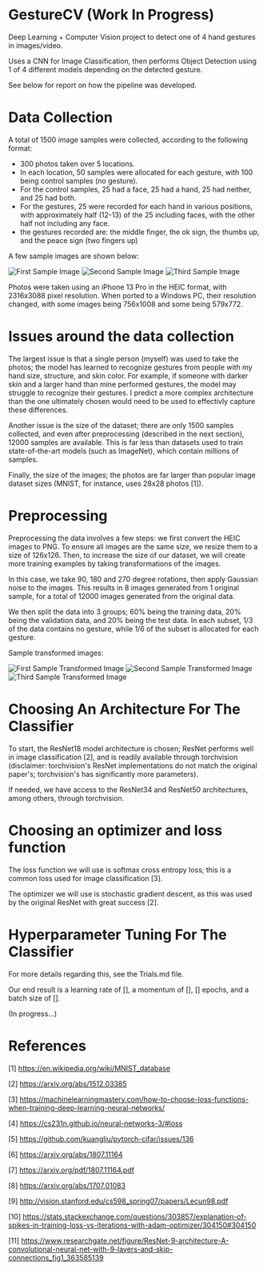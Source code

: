 # GestureCV (Work In Progress)
Deep Learning + Computer Vision project to detect one of 4 hand gestures in images/video.

Uses a CNN for Image Classification, then performs Object Detection using 1 of 4 different models depending on the detected gesture.

See below for report on how the pipeline was developed.

# Data Collection

A total of 1500 image samples were collected, according to the following format:

- 300 photos taken over 5 locations.
- In each location, 50 samples were allocated for each gesture, with 100 being control samples (no gesture).
- For the control samples, 25 had a face, 25 had a hand, 25 had neither, and 25 had both.
- For the gestures, 25 were recorded for each hand in various positions, with approximately half (12-13) of the 25 including faces, with the other half not including any face.
- the gestures recorded are: the middle finger, the ok sign, the thumbs up, and the peace sign (two fingers up)

A few sample images are shown below:

![First Sample Image](./IMG_16640.png)
![Second Sample Image](./IMG_02570.png)
![Third Sample Image](./IMG_10920.png)

Photos were taken using an iPhone 13 Pro in the HEIC format, with 2316x3088 pixel resolution. When ported to a Windows PC, their resolution changed, with some images being 756x1008 and some being 579x772.

# Issues around the data collection

The largest issue is that a single person (myself) was used to take the photos; the model has learned to recognize gestures from people with my hand size, structure, and skin color. For example, if someone with darker skin and a larger hand than mine performed gestures, the model may struggle to recognize their gestures. I predict a more complex architecture than the one ultimately chosen would need to be used to effectivly capture these differences.

Another issue is the size of the dataset; there are only 1500 samples collected, and even after preprocessing (described in the next section), 12000 samples are available. This is far less than datasets used to train state-of-the-art models (such as ImageNet), which contain millions of samples.

Finally, the size of the images; the photos are far larger than popular image dataset sizes (MNIST, for instance, uses 28x28 photos [1]).

# Preprocessing

Preprocessing the data involves a few steps: we first convert the HEIC images to PNG. To ensure all images are the same size, we resize them to a size of 126x126. Then, to increase the size of our dataset, we will create more training examples by taking transformations of the images. 

In this case, we take 90, 180 and 270 degree rotations, then apply Gaussian noise to the images. This results in 8 images generated from 1 original sample, for a total of 12000 images generated from the original data.

We then split the data into 3 groups; 60% being the training data, 20% being the validation data, and 20% being the test data. In each subset, 1/3 of the data contains no gesture, while 1/6 of the subset is allocated for each gesture.

Sample transformed images:

![First Sample Transformed Image](./img10.png)
![Second Sample Transformed Image](./img23.png)
![Third Sample Transformed Image](./img51.png)

# Choosing An Architecture For The Classifier

To start, the ResNet18 model architecture is chosen; ResNet performs well in image classification [2], and is readily available
through torchvision (disclaimer: torchvision's ResNet implementations do not match the original paper's; torchvision's has significantly more parameters).

If needed, we have access to the ResNet34 and ResNet50 architectures, among others, through torchvision.

# Choosing an optimizer and loss function

The loss function we will use is softmax cross entropy loss; this is a common loss used for image classification [3].

The optimizer we will use is stochastic gradient descent, as this was used by the original ResNet with great success [2].

# Hyperparameter Tuning For The Classifier

For more details regarding this, see the Trials.md file.

Our end result is a learning rate of [], a momentum of [], [] epochs, and a batch size of [].

(In progress...)

# References

[1] https://en.wikipedia.org/wiki/MNIST_database

[2] https://arxiv.org/abs/1512.03385

[3] https://machinelearningmastery.com/how-to-choose-loss-functions-when-training-deep-learning-neural-networks/

[4] https://cs231n.github.io/neural-networks-3/#loss

[5] https://github.com/kuangliu/pytorch-cifar/issues/136

[6] https://arxiv.org/abs/1807.11164

[7] https://arxiv.org/pdf/1807.11164.pdf

[8] https://arxiv.org/abs/1707.01083

[9] http://vision.stanford.edu/cs598_spring07/papers/Lecun98.pdf

[10] https://stats.stackexchange.com/questions/303857/explanation-of-spikes-in-training-loss-vs-iterations-with-adam-optimizer/304150#304150

[11] https://www.researchgate.net/figure/ResNet-9-architecture-A-convolutional-neural-net-with-9-layers-and-skip-connections_fig1_363585139